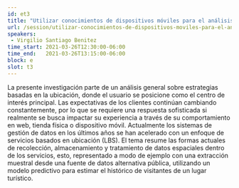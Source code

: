 ```yaml
---
id: et3
title: "Utilizar conocimientos de dispositivos móviles para el análisis del comportamiento espacio temporal de visitantes en una región"
url: /session/utilizar-conocimientos-de-dispositivos-moviles-para-el-analisis-del-comportamiento-espacio-temporal-de-visitantes-en-una-region/
speakers:
 - Virgilio Santiago Benitez
time_start: 2021-03-26T12:30:00-06:00
time_end:   2021-03-26T13:15:00-06:00
block: e
slot: t3
---
```


La presente investigación parte de un análisis general sobre estrategias basadas en la ubicación, donde el usuario se posicione como el centro de interés principal. Las expectativas de los clientes continúan cambiando constantemente, por lo que se requiere una respuesta sofisticada si realmente se busca impactar su experiencia a través de su comportamiento en web, tienda física o dispositivo móvil. Actualmente los sistemas de gestión de datos en los últimos años se han acelerado con un enfoque de servicios basados en ubicación (LBS). El tema resume las formas actuales de recolección, almacenamiento y tratamiento de datos espaciales dentro de los servicios, esto, representado a modo de ejemplo con una extracción muestral desde una fuente de datos alternativa pública, utilizando un modelo predictivo para estimar el histórico de visitantes de un lugar turístico.